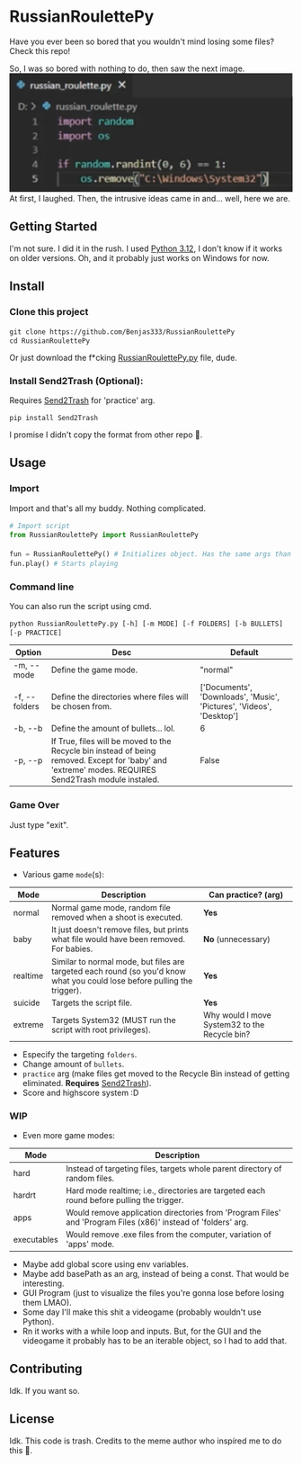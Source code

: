 # RussianRoulettePy

Have you ever been so bored that you wouldn't mind losing some files? Check this repo!

So, I was so bored with nothing to do, then saw the next image.
![](meme.jpg)
At first, I laughed. Then, the intrusive ideas came in and... well, here we are.

## Getting Started
I'm not sure. I did it in the rush. I used [Python 3.12](https://www.python.org/downloads/), I don't know if it works on older versions.
Oh, and it probably just works on Windows for now.

## Install
### Clone this project
```
git clone https://github.com/Benjas333/RussianRoulettePy
cd RussianRoulettePy
```
Or just download the f*cking [RussianRoulettePy.py](https://github.com/Benjas333/RussianRoulettePy/blob/main/RussianRoulettePy.py) file, dude.
### Install Send2Trash (Optional):
Requires [Send2Trash](https://pypi.org/project/Send2Trash/) for 'practice' arg.
```
pip install Send2Trash
```
I promise I didn't copy the format from other repo 🗿.

## Usage
### Import
Import and that's all my buddy. Nothing complicated.
```python
# Import script
from RussianRoulettePy import RussianRoulettePy

fun = RussianRoulettePy() # Initializes object. Has the same args than the command line
fun.play() # Starts playing
```
### Command line
You can also run the script using cmd.
```
python RussianRoulettePy.py [-h] [-m MODE] [-f FOLDERS] [-b BULLETS] [-p PRACTICE]
```
|Option|Desc| Default|
|----|---|---|
|-m, --mode| Define the game mode. |"normal"|
|-f, --folders| Define the directories where files will be chosen from.|['Documents', 'Downloads', 'Music', 'Pictures', 'Videos', 'Desktop']|
|-b, --b | Define the amount of bullets... lol. | 6 |
|-p, --p| If True, files will be moved to the Recycle bin instead of being removed. Except for 'baby' and 'extreme' modes. REQUIRES Send2Trash module instaled.| False|
### Game Over
Just type "exit".
## Features
- Various game `mode`(s):

|Mode  | Description| Can practice? (arg) |
|------|--------------|-------------|
|normal | Normal game mode, random file removed when a shoot is executed. | **Yes**
|baby | It just doesn't remove files, but prints what file would have been removed. For babies. | **No** (unnecessary)
|realtime | Similar to normal mode, but files are targeted each round (so you'd know what you could lose before pulling the trigger). | **Yes**
|suicide | Targets the script file. | **Yes**
|extreme | Targets System32 (MUST run the script with root privileges). | Why would I move System32 to the Recycle bin?

- Especify the targeting `folders`.
- Change amount of `bullets`.
- `practice` arg (make files get moved to the Recycle Bin instead of getting eliminated. **Requires** [Send2Trash](https://pypi.org/project/Send2Trash/)).
- Score and highscore system :D

### WIP
- Even more game modes:

|Mode  | Description|
|------|--------------|
|hard | Instead of targeting files, targets whole parent directory of random files.
|hardrt | Hard mode realtime; i.e., directories are targeted each round before pulling the trigger.
|apps | Would remove application directories from 'Program Files' and 'Program Files (x86)' instead of 'folders' arg.
|executables | Would remove .exe files from the computer, variation of 'apps' mode.
- Maybe add global score using env variables.
- Maybe add basePath as an arg, instead of being a const. That would be interesting.
- GUI Program (just to visualize the files you're gonna lose before losing them LMAO).
- Some day I'll make this shit a videogame (probably wouldn't use Python).
- Rn it works with a while loop and inputs. But, for the GUI and the videogame it probably has to be an iterable object, so I had to add that.

## Contributing
Idk. If you want so.

## License
Idk. This code is trash. Credits to the meme author who inspíred me to do this 🗿.